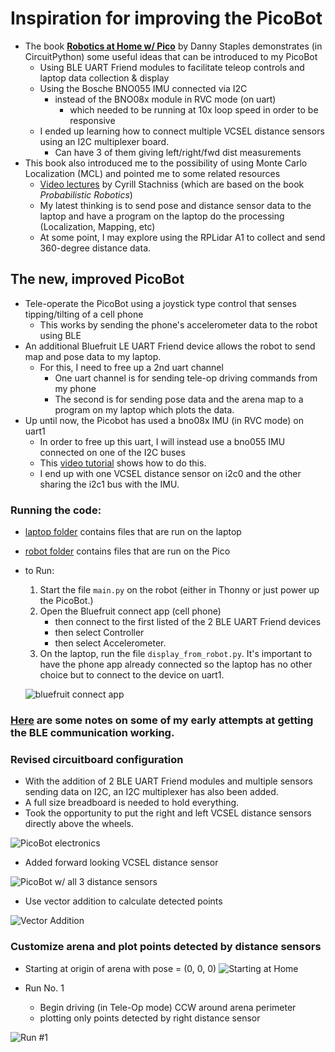 # Inspiration for improving the PicoBot
* The book [**Robotics at Home w/ Pico**](/home/doug/Downloads/Robotics_at_home_with_Pico.pdf) by Danny Staples demonstrates (in CircuitPython) some useful ideas that can be introduced to my PicoBot
    * Using BLE UART Friend modules to facilitate teleop controls and laptop data collection & display
    * Using the Bosche BNO055 IMU connected via I2C
        * instead of the BNO08x module in RVC mode (on uart)
            * which needed to be running at 10x loop speed in order to be responsive
    * I ended up learning how to connect multiple VCSEL distance sensors using an I2C multiplexer board.
        * Can have 3 of them giving left/right/fwd dist measurements
* This book also introduced me to the possibility of using Monte Carlo Localization (MCL) and pointed me to some related resources
    * [Video lectures](https://www.youtube.com/playlist?list=PLgnQpQtFTOGQEn33QDVGJpiZLi-SlL7vA) by Cyrill Stachniss (which are based on the book *Probabilistic Robotics*)
    * My latest thinking is to send pose and distance sensor data to the laptop and have a program on the laptop do the processing (Localization, Mapping, etc)
    * At some point, I may explore using the RPLidar A1 to collect and send 360-degree distance data.

## The new, improved PicoBot

* Tele-operate the PicoBot using a joystick type control that senses tipping/tilting of a cell phone
    * This works by sending the phone's accelerometer data to the robot using BLE
* An additional Bluefruit LE UART Friend device allows the robot to send map and pose data to my laptop.
    * For this, I need to free up a 2nd uart channel
        * One uart channel is for sending tele-op driving commands from my phone
        * The second is for sending pose data and the arena map to a program on my laptop which plots the data.
* Up until now, the Picobot has used a bno08x IMU (in RVC mode) on uart1
    * In order to free up this uart, I will instead use a bno055 IMU connected on one of the I2C buses
    * This [video tutorial](https://core-electronics.com.au/videos/raspberry-pi-pico-workshop-chapter-44-i2c) shows how to do this.
    * I end up with one VCSEL distance sensor on i2c0 and the other sharing the i2c1 bus with the IMU.

### Running the code:
* [laptop folder](laptop) contains files that are run on the laptop
* [robot folder](robot) contains files that are run on the Pico

* to Run:
    1. Start the file `main.py` on the robot (either in Thonny or just power up the PicoBot.)
    2. Open the Bluefruit connect app (cell phone)
        * then connect to the first listed of the 2 BLE UART Friend devices
        * then select Controller
        * then select Accelerometer.
    3. On the laptop, run the file `display_from_robot.py`. It's important to have the phone app already connected so the laptop has no other choice but to connect to the device on uart1.

    ![bluefruit connect app](imgs/bluefruit_connect_app.png)

### [Here](early_code.md) are some notes on some of my early attempts at getting the BLE communication working.

### Revised circuitboard configuration
* With the addition of 2 BLE UART Friend modules and multiple sensors sending data on I2C, an I2C multiplexer has also been added.
* A full size breadboard is needed to hold everything.
* Took the opportunity to put the right and left VCSEL distance sensors directly above the wheels.

![PicoBot electronics](imgs/picobot_electronics.jpg)
* Added forward looking VCSEL distance sensor

![PicoBot w/ all 3 distance sensors](imgs/with_fwd_dist_sensor.jpg)

* Use vector addition to calculate detected points

![Vector Addition](imgs/vector-addition.jpg)

### Customize arena and plot points detected by distance sensors
* Starting at origin of arena with pose = (0, 0, 0)
![Starting at Home](imgs/run1_start.png)

* Run No. 1 
    * Begin driving (in Tele-Op mode) CCW around arena perimeter
    * plotting only points detected by right distance sensor

![Run #1](imgs/run1a.png)

